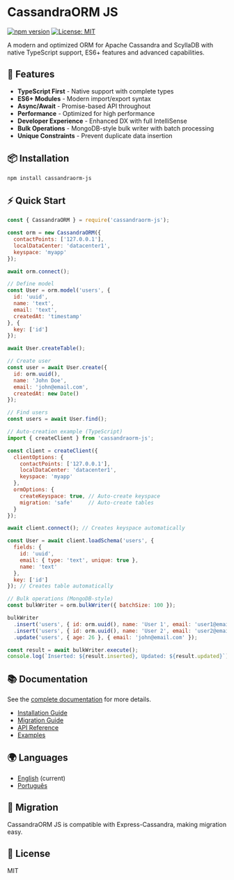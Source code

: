 # CassandraORM JS

[![npm version](https://badge.fury.io/js/cassandraorm-js.svg)](https://www.npmjs.com/package/cassandraorm-js)
[![License: MIT](https://img.shields.io/badge/License-MIT-yellow.svg)](https://opensource.org/licenses/MIT)

A modern and optimized ORM for Apache Cassandra and ScyllaDB with native TypeScript support, ES6+ features and advanced capabilities.

## 🚀 Features

- **TypeScript First** - Native support with complete types
- **ES6+ Modules** - Modern import/export syntax
- **Async/Await** - Promise-based API throughout
- **Performance** - Optimized for high performance
- **Developer Experience** - Enhanced DX with full IntelliSense
- **Bulk Operations** - MongoDB-style bulk writer with batch processing
- **Unique Constraints** - Prevent duplicate data insertion

## 📦 Installation

```bash
npm install cassandraorm-js
```

## ⚡ Quick Start

```javascript
const { CassandraORM } = require('cassandraorm-js');

const orm = new CassandraORM({
  contactPoints: ['127.0.0.1'],
  localDataCenter: 'datacenter1',
  keyspace: 'myapp'
});

await orm.connect();

// Define model
const User = orm.model('users', {
  id: 'uuid',
  name: 'text',
  email: 'text',
  createdAt: 'timestamp'
}, {
  key: ['id']
});

await User.createTable();

// Create user
const user = await User.create({
  id: orm.uuid(),
  name: 'John Doe',
  email: 'john@email.com',
  createdAt: new Date()
});

// Find users
const users = await User.find();

// Auto-creation example (TypeScript)
import { createClient } from 'cassandraorm-js';

const client = createClient({
  clientOptions: {
    contactPoints: ['127.0.0.1'],
    localDataCenter: 'datacenter1',
    keyspace: 'myapp'
  },
  ormOptions: {
    createKeyspace: true, // Auto-create keyspace
    migration: 'safe'     // Auto-create tables
  }
});

await client.connect(); // Creates keyspace automatically

const User = await client.loadSchema('users', {
  fields: {
    id: 'uuid',
    email: { type: 'text', unique: true },
    name: 'text'
  },
  key: ['id']
}); // Creates table automatically

// Bulk operations (MongoDB-style)
const bulkWriter = orm.bulkWriter({ batchSize: 100 });

bulkWriter
  .insert('users', { id: orm.uuid(), name: 'User 1', email: 'user1@email.com' })
  .insert('users', { id: orm.uuid(), name: 'User 2', email: 'user2@email.com' })
  .update('users', { age: 26 }, { email: 'john@email.com' });

const result = await bulkWriter.execute();
console.log(`Inserted: ${result.inserted}, Updated: ${result.updated}`);
```

## 📚 Documentation

See the [complete documentation](./docs/README.md) for more details.

- [Installation Guide](./docs/installation.md)
- [Migration Guide](./docs/migration.md)
- [API Reference](./docs/api-reference.md)
- [Examples](./docs/examples.md)

## 🌍 Languages

- [English](./README.md) (current)
- [Português](./README.pt.md)

## 🔄 Migration

CassandraORM JS is compatible with Express-Cassandra, making migration easy.

## 📄 License

MIT
